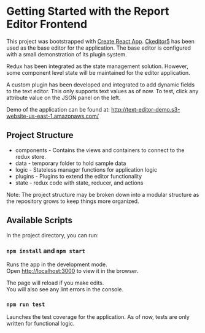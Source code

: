 # Getting Started with the Report Editor Frontend

This project was bootstrapped with [Create React App](https://github.com/facebook/create-react-app). 
[Ckeditor5](https://ckeditor.com/docs/ckeditor5/latest/index.html) has been
used as the base editor for the application. The base editor is configured with a small demonstration of its plugin 
system.

Redux has been integrated as the state management solution. However, some component level state will be maintained
for the editor application.

A custom plugin has been developed and integrated to add dynamic fields to the text editor. This only supports text
values as of now. To test, click any attribute value on the JSON panel on the left.

Demo of the application can be found at: http://text-editor-demo.s3-website-us-east-1.amazonaws.com/

## Project Structure
* components - Contains the views and containers to connect to the redux store.
* data - temporary folder to hold sample data
* logic - Stateless manager functions for application logic
* plugins - Plugins to extend the editor functionality
* state - redux code with state, reducer, and actions

Note: The project structure may be broken down into a modular structure as the repository grows to keep things more
organized.

## Available Scripts

In the project directory, you can run:

### `npm install` and `npm start`

Runs the app in the development mode.\
Open [http://localhost:3000](http://localhost:3000) to view it in the browser.

The page will reload if you make edits.\
You will also see any lint errors in the console.

### `npm run test`

Launches the test coverage for the application. As of now, tests are only written for functional logic.
